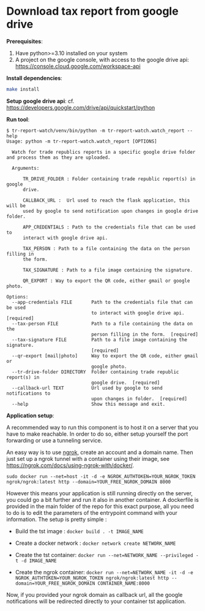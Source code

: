 # Download tax report from google drive

**Prerequisites**:
1. Have python>=3.10 installed on your system
2. A project on the google console, with access to the google drive api: https://console.cloud.google.com/workspace-api

**Install dependencies**:  
```bash
make install
```

**Setup google drive api**:
cf. https://developers.google.com/drive/api/quickstart/python


**Run tool**:  
```console
$ tr-report-watch/venv/bin/python -m tr-report-watch.watch_report --help
Usage: python -m tr-report-watch.watch_report [OPTIONS]

  Watch for trade republics reports in a specific google drive folder and process them as they are uploaded.

  Arguments:

      TR_DRIVE_FOLDER : Folder containing trade republic report(s) in google
      drive.

      CALLBACK_URL :  Url used to reach the flask application, this will be
      used by google to send notification upon changes in google drive folder.

      APP_CREDENTIALS : Path to the credentials file that can be used to
      interact with google drive api.

      TAX_PERSON : Path to a file containing the data on the person filling in
      the form.

      TAX_SIGNATURE : Path to a file image containing the signature.

      QR_EXPORT : Way to export the QR code, either gmail or google photo.

Options:
  --app-credentials FILE       Path to the credentials file that can be used
                               to interact with google drive api.  [required]
  --tax-person FILE            Path to a file containing the data on the
                               person filling in the form.  [required]
  --tax-signature FILE         Path to a file image containing the signature.
                               [required]
  --qr-export [mail|photo]     Way to export the QR code, either gmail or
                               google photo.
  --tr-drive-folder DIRECTORY  Folder containing trade republic report(s) in
                               google drive.  [required]
  --callback-url TEXT          Url used by google to send notifications to
                               upon changes in folder.  [required]
  --help                       Show this message and exit.
```

**Application setup**:

A recommended way to run this component is to host it on a server that you have to make reachable.
In order to do so, either setup yourself the port forwarding or use a tunneling service. 

An easy way is to use [ngrok](https://dashboard.ngrok.com/get-started/setup/linux), create an account and a domain name. 
Then just set up a ngrok tunnel with a container using their image, see https://ngrok.com/docs/using-ngrok-with/docker/.
```
sudo docker run --net=host -it -d -e NGROK_AUTHTOKEN=YOUR_NGROK_TOKEN ngrok/ngrok:latest http --domain=YOUR_FREE_NGROK_DOMAIN 8000
```

However this means your application is still running directly on the server, you could go a bit further and run it also in another container.
A dockerfile is provided in the main folder of the repo for this exact purpose, all you need to do is to edit the parameters of the entrypoint command with your information. The setup is pretty simple :

- Build the tst image : `docker build . -t IMAGE_NAME`

- Create a docker network : `docker network create NETWORK_NAME`

- Create the tst container: `docker run --net=NETWORK_NAME --privileged -t -d IMAGE_NAME`

- Create the ngrok container: `docker run --net=NETWORK_NAME -it -d -e NGROK_AUTHTOKEN=YOUR_NGROK_TOKEN ngrok/ngrok:latest http --domain=YOUR_FREE_NGROK_DOMAIN CONTAINER_NAME:8000`

Now, if you provided your ngrok domain as callback url, all the google notifications will be redirected directly to your container tst application.